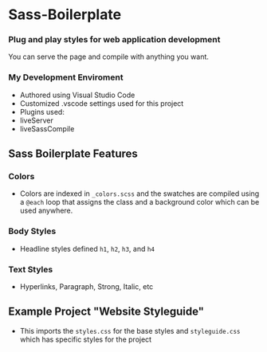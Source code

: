 # Sass-Boilerplate
### Plug and play styles for web application development

You can serve the page and compile with anything you want.
### My Development Enviroment
 - Authored using Visual Studio Code
 - Customized .vscode settings used for this project
 - Plugins used:
  - liveServer
  - liveSassCompile

## Sass Boilerplate Features
### Colors 
 - Colors are indexed in `_colors.scss` and the swatches are compiled using a `@each` loop that assigns the class and a background color which can be used anywhere.
 
### Body Styles
 - Headline styles defined `h1`, `h2`, `h3`, and `h4`
 
### Text Styles
 - Hyperlinks, Paragraph, Strong, Italic, etc
 
## Example Project "Website Styleguide"
 - This imports the `styles.css` for the base styles and `styleguide.css` which has specific styles for the project
